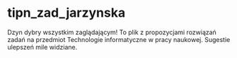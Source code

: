 # tipn_zad_jarzynska
Dzyn dybry wszystkim zaglądającym!
To plik z propozycjami rozwiązań zadań na przedmiot Technologie informatyczne w pracy naukowej.
Sugestie ulepszeń mile widziane.
